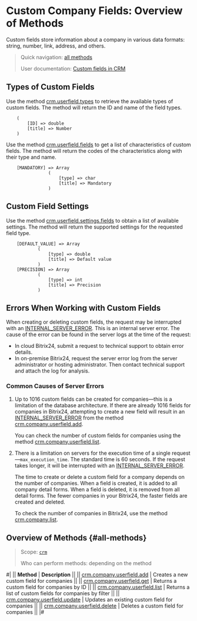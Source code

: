 # Custom Company Fields: Overview of Methods

Custom fields store information about a company in various data formats: string, number, link, address, and others.

> Quick navigation: [all methods](#all-methods) 
> 
> User documentation: [Custom fields in CRM](https://helpdesk.bitrix24.com/open/22067852/)

## Types of Custom Fields

Use the method [crm.userfield.types](../../universal/user-defined-fields/crm-userfield-types.md) to retrieve the available types of custom fields. The method will return the ID and name of the field types.

```` 
    (
        [ID] => double    
        [title] => Number
    )
````

Use the method [crm.userfield.fields](../../universal/user-defined-fields/crm-userfield-fields.md) to get a list of characteristics of custom fields. The method will return the codes of the characteristics along with their type and name.

```` 
    [MANDATORY] => Array
                (
                    [type] => char
                    [title] => Mandatory
                )
````

## Custom Field Settings

Use the method [crm.userfield.settings.fields](../../universal/user-defined-fields/crm-userfield-settings-fields.md) to obtain a list of available settings. The method will return the supported settings for the requested field type.

```` 
    [DEFAULT_VALUE] => Array
            (
                [type] => double
                [title] => Default value
            )
    [PRECISION] => Array
            (
                [type] => int
                [title] => Precision
            )
````

## Errors When Working with Custom Fields

When creating or deleting custom fields, the request may be interrupted with an [INTERNAL_SERVER_ERROR](../../../../error-codes.md). This is an internal server error. The cause of the error can be found in the server logs at the time of the request:
* In cloud Bitrix24, submit a request to technical support to obtain error details.
* In on-premise Bitrix24, request the server error log from the server administrator or hosting administrator. Then contact technical support and attach the log for analysis.

### Common Causes of Server Errors

1. Up to 1016 custom fields can be created for companies—this is a limitation of the database architecture. If there are already 1016 fields for companies in Bitrix24, attempting to create a new field will result in an [INTERNAL_SERVER_ERROR](../../../../error-codes.md) from the method [crm.company.userfield.add](./crm-company-userfield-add.md).

    You can check the number of custom fields for companies using the method [crm.company.userfield.list](./crm-company-userfield-list.md).

2. There is a limitation on servers for the execution time of a single request—`max_execution_time`. The standard time is 60 seconds. If the request takes longer, it will be interrupted with an [INTERNAL_SERVER_ERROR](../../../../error-codes.md).

   The time to create or delete a custom field for a company depends on the number of companies. When a field is created, it is added to all company detail forms. When a field is deleted, it is removed from all detail forms. The fewer companies in your Bitrix24, the faster fields are created and deleted.
   
   To check the number of companies in Bitrix24, use the method [crm.company.list](../crm-company-list.md).

## Overview of Methods {#all-methods}

> Scope: [`crm`](../../../scopes/permissions.md)
>
> Who can perform methods: depending on the method

#| 
|| **Method** | **Description** ||
|| [crm.company.userfield.add](./crm-company-userfield-add.md) | Creates a new custom field for companies ||
|| [crm.company.userfield.get](./crm-company-userfield-get.md) | Returns a custom field for companies by ID ||
|| [crm.company.userfield.list](./crm-company-userfield-list.md) | Returns a list of custom fields for companies by filter ||
|| [crm.company.userfield.update](./crm-company-userfield-update.md) | Updates an existing custom field for companies ||
|| [crm.company.userfield.delete](./crm-company-userfield-delete.md) | Deletes a custom field for companies ||
|#